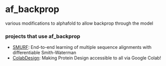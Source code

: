 # af_backprop
various modifications to alphafold to allow backprop through the model

### projects that use af_backprop
- [SMURF](https://github.com/spetti/SMURF): End-to-end learning of multiple sequence alignments with differentiable Smith-Waterman
- [ColabDesign](https://github.com/sokrypton/ColabDesign): Making Protein Design accessible to all via Google Colab!
